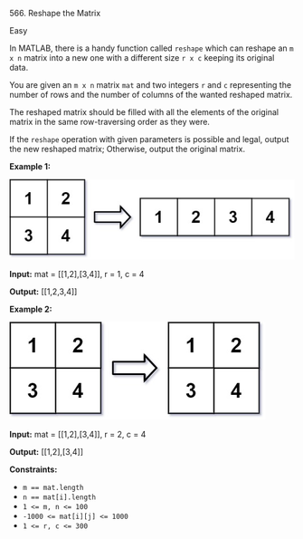 566\. Reshape the Matrix

Easy

In MATLAB, there is a handy function called `reshape` which can reshape an `m x n` matrix into a new one with a different size `r x c` keeping its original data.

You are given an `m x n` matrix `mat` and two integers `r` and `c` representing the number of rows and the number of columns of the wanted reshaped matrix.

The reshaped matrix should be filled with all the elements of the original matrix in the same row-traversing order as they were.

If the `reshape` operation with given parameters is possible and legal, output the new reshaped matrix; Otherwise, output the original matrix.

**Example 1:**

![](reshape1-grid.jpg)

**Input:** mat = [[1,2],[3,4]], r = 1, c = 4

**Output:** [[1,2,3,4]]

**Example 2:**

![](reshape2-grid.jpg)

**Input:** mat = [[1,2],[3,4]], r = 2, c = 4

**Output:** [[1,2],[3,4]]

**Constraints:**

*   `m == mat.length`
*   `n == mat[i].length`
*   `1 <= m, n <= 100`
*   `-1000 <= mat[i][j] <= 1000`
*   `1 <= r, c <= 300`
